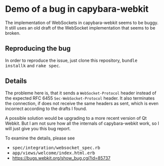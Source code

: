Demo of a bug in capybara-webkit
================================

The implementation of WebSockets in capybara-webkit seems to be buggy. It still uses an old draft
of the WebSocket implementation that seems to be broken. 

Reproducing the bug
-------------------

In order to reproduce the issue, just
clone this repository, <tt>bundle installk</tt> and <tt>rake spec</tt>.

Details
-------

The probleme here is, that it sends a `WebSocket-Protocol` header instead of the expected RFC 6455
`Sec-WebSocket-Protocol` header. It also terminates the connection, if does not receive the same
headers as sent, which is even incorrect according to the drafts I found.

A possible solution would be upgrading to a more recent version of Qt Webkit. But I am not
sure how all the internals of capybara-webkit work, so I will just give you this bug report.

To examine the details, please see
* <tt>spec/integration/websocket_spec.rb</tt>
* <tt>app/views/welcome/index.html.erb</tt>
* https://bugs.webkit.org/show_bug.cgi?id=85737


